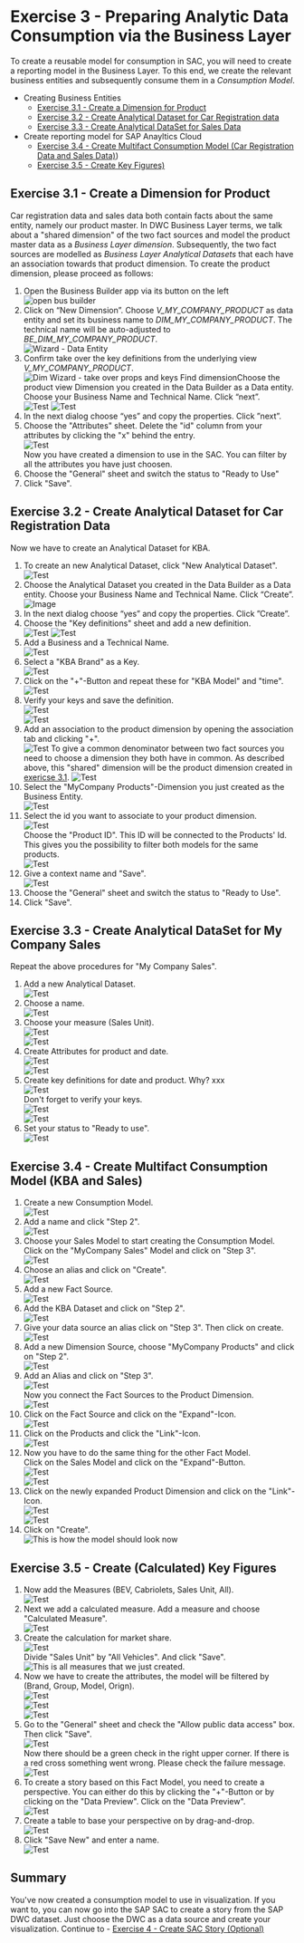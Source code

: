 # Exercise 3 - Preparing Analytic Data Consumption via the Business Layer
To create a reusable model for consumption in SAC, you will need to create a reporting model in the Business Layer. To this end, we create the relevant business entities and subsequently consume them in a *Consumption Model*. 

- Creating Business Entities  
    - [Exercise 3.1 - Create a Dimension for Product](#exercise-31---create-a-dimension-for-product)
    - [Exercise 3.2 - Create Analytical Dataset for Car Registration data](#exercise-32---create-analytical-dataset-for-kba)
    - [Exercise 3.3 - Create Analytical DataSet for Sales Data](#exercise-33---create-analytical-dataset-for-my-company-sales-add-association)
- Create reporting model for SAP Anayltics Cloud
    - [Exercise 3.4 - Create Multifact Consumption Model (Car Registration Data and Sales Data)](#exercise-34---create-multifact-consumption-model-kba-and-sales))
    - [Exercise 3.5 - Create Key Figures)](#exercise-35---create-calculated-key-figures)

## Exercise 3.1 - Create a Dimension for Product
Car registration data and sales data both contain facts about the same entity, namely our product master. In DWC Business Layer terms, we talk about a "shared dimension" of the two fact sources and model the product master data as a *Business Layer dimension*. Subsequently, the two fact sources are modelled as *Business Layer Analytical Datasets* that each have an association towards that product dimension. To create the product dimension, please proceed as follows: 
1. Open the Business Builder app via its button on the left
<br> ![open bus builder](images/open_biz_builder.jpg)
2. Click on “New Dimension”. Choose *V_MY_COMPANY_PRODUCT* as data entity and set its business name to *DIM_MY_COMPANY_PRODUCT*. The technical name will be auto-adjusted to *BE_DIM_MY_COMPANY_PRODUCT*. 
<br> ![Wizard - Data Entity](images/dim_wizard_data_entity.jpg)
3. Confirm take over the key definitions from the underlying view *V_MY_COMPANY_PRODUCT*. 
<br> ![Dim Wizard - take over props and keys](images/dim_wizard_copy_props.jpg)
Find dimensionChoose the product view Dimension you created in the Data Builder as a Data entity. Choose your Business Name and Technical Name. Click “next”. <br> ![Test](/exercises/ex3/images/6.png) ![Test](/exercises/ex3/images/7.png)
3. In the next dialog choose “yes” and copy the properties. Click ”next”.
4. Choose the "Attributes" sheet. Delete the "id" column from your attributes by clicking the "x" behind the entry. <br> ![Test](/exercises/ex3/images/8.png) <br> Now you have created a dimension to use in the SAC. You can filter by all the attributes you have just choosen.
5. Choose the "General" sheet and switch the status to "Ready to Use"
6. Click "Save".

## Exercise 3.2 - Create Analytical Dataset for Car Registration Data

Now we have to create an Analytical Dataset for KBA.
1. To create an new Analytical Dataset, click "New Analytical Dataset". <br> ![Test](/exercises/ex3/images/9.png)
2. Choose the Analytical Dataset you created in the Data Builder as a Data entity. Choose your Business Name and Technical Name. Click “Create”. <br> ![Image](/exercises/ex3/images/10a.png 'Test')
3. In the next dialog choose “yes” and copy the properties. Click ”Create”.
4. Choose the "Key definitions" sheet and add a new definition. <br>
![Test](/exercises/ex3/images/11.png)
![Test](/exercises/ex3/images/12.png)
5. Add a Business and a Technical Name. <br> ![Test](/exercises/ex3/images/13.png)
6. Select a "KBA Brand" as a Key. <br> ![Test](/exercises/ex3/images/14.png)
7. Click on the "+"-Button and repeat these for "KBA Model" and "time". <br> ![Test](/exercises/ex3/images/14a.png)
8. Verify your keys and save the definition. <br> ![Test](/exercises/ex3/images/14b.png) <br>
![Test](/exercises/ex3/images/14c.png)
9. Add an association to the product dimension by opening the association tab and clicking "+". <br>
![Test](/exercises/ex3/images/15a.png)
To give a common denominator between two fact sources you need to choose a dimension they both have in common. As described above, this "shared" dimension will be the product dimension created in [exericse 3.1](#exercise-31---create-a-dimension-for-product).
![Test](/exercises/ex3/images/15b.png)
10. Select the "MyCompany Products"-Dimension you just created as the Business Entity. <br> ![Test](/exercises/ex3/images/16a.png)
11. Select the id you want to associate to your product dimension. <br>
![Test](/exercises/ex3/images/17a.png) <br> Choose the "Product ID". This ID will be connected to the Products' Id. This gives you the possibility to filter both models for the same products. <br>
![Test](/exercises/ex3/images/18.png)<br>
12. Give a context name and "Save".<br>
![Test](/exercises/ex3/images/19.png)<br>
13. Choose the "General" sheet and switch the status to "Ready to Use".
14. Click "Save".

## Exercise 3.3 - Create Analytical DataSet for My Company Sales

Repeat the above procedures for "My Company Sales".
1. Add a new Analytical Dataset. <br>
![Test](/exercises/ex3/images/9.png)<br>
2. Choose a name. <br>
![Test](/exercises/ex3/images/20.png)<br>
3. Choose your measure (Sales Unit). <br>
![Test](/exercises/ex3/images/21.png)<br>
![Test](/exercises/ex3/images/22.png)<br>
4. Create Attributes for product and date. <br>
![Test](/exercises/ex3/images/23.png)<br>
![Test](/exercises/ex3/images/24.png)<br>
5. Create key definitions for date and product.
Why? xxx <br>
![Test](/exercises/ex3/images/25.png) <br>
Don't forget to verify your keys.<br>
![Test](/exercises/ex3/images/26.png)<br>
![Test](/exercises/ex3/images/27.png)<br>
6. Set your status to "Ready to use".<br>
![Test](/exercises/ex3/images/28.png)<br>

## Exercise 3.4 - Create Multifact Consumption Model (KBA and Sales)

1. Create a new Consumption Model. <br>
![Test](/exercises/ex3/images/29.png)<br>
2. Add a name and click "Step 2".<br>
![Test](/exercises/ex3/images/30.png)<br>
3. Choose your Sales Model to start creating the Consumption Model. Click on the "MyCompany Sales" Model and click on "Step 3".<br>
![Test](/exercises/ex3/images/31.png)<br>
4. Choose an alias and click on "Create".<br>
![Test](/exercises/ex3/images/32.png)<br>
5. Add a new Fact Source. <br>
![Test](/exercises/ex3/images/33a.png) <br>
6. Add the KBA Dataset and click on "Step 2". <br>
![Test](/exercises/ex3/images/34.png) <br>
7. Give your data source an alias click on "Step 3". Then click on create.  <br>
![Test](/exercises/ex3/images/35.png) <br>
8. Add a new Dimension Source, choose "MyCompany Products" and click on "Step 2".  <br>
![Test](/exercises/ex3/images/38.png) <br>
9. Add an Alias and click on "Step 3". <br>
![Test](/exercises/ex3/images/39.png) <br>
Now you connect the Fact Sources to the Product Dimension.  <br>
![Test](/exercises/ex3/images/40.png) <br>
10. Click on the Fact Source and click on the "Expand"-Icon.  <br>
![Test](/exercises/ex3/images/41.png) <br>
11. Click on the Products and click the "Link"-Icon.  <br>
![Test](/exercises/ex3/images/42.png) <br>
12. Now you have to do the same thing for the other Fact Model. <br>
Click on the Sales Model and click on the "Expand"-Button. <br>
![Test](/exercises/ex3/images/43.png) <br>
![Test](/exercises/ex3/images/44.png) <br>
13. Click on the newly expanded Product Dimension and click on the "Link"-Icon. <br>
![Test](/exercises/ex3/images/45.png) <br>
![Test](/exercises/ex3/images/46.png) <br>
14. Click on "Create". <br>
![This is how the model should look now](/exercises/ex3/images/48.png) <br>

## Exercise 3.5 - Create (Calculated) Key Figures

1. Now add the Measures (BEV, Cabriolets, Sales Unit, All).  <br>
![Test](/exercises/ex3/images/49a.png) <br>
2. Next we add a calculated measure. Add a measure and choose "Calculated Measure".  <br>
![Test](/exercises/ex3/images/50.png) <br>
3. Create the calculation for market share. <br>
![Test](/exercises/ex3/images/51.png) <br>
Divide "Sales Unit" by "All Vehicles". And click "Save". <br>
![This is all measures that we just created.](/exercises/ex3/images/52.png) <br>
4. Now we have to create the attributes, the model will be filtered by (Brand, Group, Model, Orign).  <br>
![Test](/exercises/ex3/images/53.png) <br>
![Test](/exercises/ex3/images/54.png) <br>
![Test](/exercises/ex3/images/55.png) <br>
5. Go to the "General" sheet and check the "Allow public data access" box. Then click "Save".  <br>
![Test](/exercises/ex3/images/56.png) <br>
Now there should be a green check in the right upper corner. If there is a red cross something went wrong. Please check the failure message. <br>
![Test](/exercises/ex3/images/57.png) <br>
6. To create a story based on this Fact Model, you need to create a perspective. You can either do this by clicking the "+"-Button or by clicking on the "Data Preview". Click on the "Data Preview". <br>
![Test](/exercises/ex3/images/58.png) <br>
7. Create a table to base your perspective on by drag-and-drop.  <br>
![Test](/exercises/ex3/images/59.png)  <br>
8. Click "Save New" and enter a name. <br>
![Test](/exercises/ex3/images/60.png) <br>

## Summary

You've now created a consumption model to use in visualization.
If you want to, you can now go into the SAP SAC to create a story from the SAP DWC dataset. Just choose the DWC as a data source and create your visualization.
Continue to - [Exercise 4 - Create SAC Story (Optional)](../ex4/README.md)
